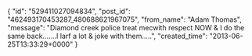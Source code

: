  {
   "id": "529411027094834",
   "post_id": "462493170453287_480688621967075",
   "from_name": "Adam Thomas",
   "message": "Diamond creek police treat mecwith respect NOW & I do the same back.......I larf a lot & joke with them.....",
   "created_time": "2013-06-25T13:33:29+0000"
 }
